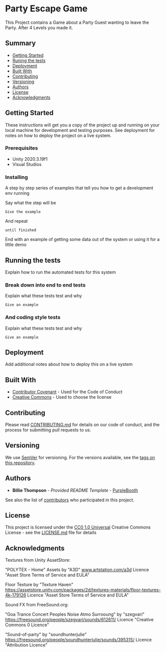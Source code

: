 # Party Escape Game

This Project contains a Game about a Party Guest wanting to leave the Party. After 4 Levels you made it.

## Summary

  - [Getting Started](#getting-started)
  - [Runing the tests](#running-the-tests)
  - [Deployment](#deployment)
  - [Built With](#built-with)
  - [Contributing](#contributing)
  - [Versioning](#versioning)
  - [Authors](#authors)
  - [License](#license)
  - [Acknowledgments](#acknowledgments)

## Getting Started

These instructions will get you a copy of the project up and running on
your local machine for development and testing purposes. See deployment
for notes on how to deploy the project on a live system.

### Prerequisites

- Unity 2020.3.19f1
- Visual Studios

### Installing

A step by step series of examples that tell you how to get a development
env running

Say what the step will be

    Give the example

And repeat

    until finished

End with an example of getting some data out of the system or using it
for a little demo

## Running the tests

Explain how to run the automated tests for this system

### Break down into end to end tests

Explain what these tests test and why

    Give an example

### And coding style tests

Explain what these tests test and why

    Give an example

## Deployment

Add additional notes about how to deploy this on a live system

## Built With

  - [Contributor Covenant](https://www.contributor-covenant.org/) - Used
    for the Code of Conduct
  - [Creative Commons](https://creativecommons.org/) - Used to choose
    the license

## Contributing

Please read [CONTRIBUTING.md](CONTRIBUTING.md) for details on our code
of conduct, and the process for submitting pull requests to us.

## Versioning

We use [SemVer](http://semver.org/) for versioning. For the versions
available, see the [tags on this
repository](https://github.com/PurpleBooth/a-good-readme-template/tags).

## Authors

  - **Billie Thompson** - *Provided README Template* -
    [PurpleBooth](https://github.com/PurpleBooth)

See also the list of
[contributors](https://github.com/PurpleBooth/a-good-readme-template/contributors)
who participated in this project.

## License

This project is licensed under the [CC0 1.0 Universal](LICENSE.md)
Creative Commons License - see the [LICENSE.md](LICENSE.md) file for
details

## Acknowledgments

Textures from Unity AssetStore:

"POLYTEX - Home" Assets by "A3D"
www.artstation.com/a3d
Licence "Asset Store Terms of Service and EULA" 

Floor Texture by "Texture Haven"
https://assetstore.unity.com/packages/2d/textures-materials/floor-textures-4k-179126
Licence "Asset Store Terms of Service and EULA" 


Sound FX from FreeSound.org:

"Goa Trance Concert Peoples Noise Atmo Surrooung" by "szegvari"
https://freesound.org/people/szegvari/sounds/612611/
Licence "Creative Commons 0 Licence"

"Sound-of-party" by "soundhunterjulie"
https://freesound.org/people/soundhunterjulie/sounds/395315/
Licence "Attribution Licence"


